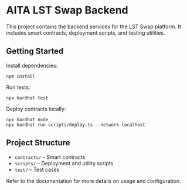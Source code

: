# AITA LST Swap Backend

This project contains the backend services for the LST Swap platform. It includes smart contracts, deployment scripts, and testing utilities.

## Getting Started

Install dependencies:

```shell
npm install
```

Run tests:

```shell
npx hardhat test
```

Deploy contracts locally:

```shell
npx hardhat node
npx hardhat run scripts/deploy.ts --network localhost
```

## Project Structure

- `contracts/` – Smart contracts
- `scripts/` – Deployment and utility scripts
- `test/` – Test cases

Refer to the documentation for more details on usage and configuration.
